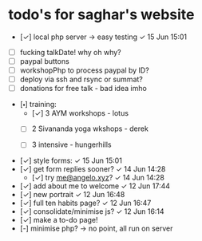 # todo's for saghar's website

  * [✓] local php server → easy testing ✓ 15 Jun 15:01

  * [ ] fucking talkDate! why oh why?
  * [ ] paypal buttons
  * [ ] workshopPhp to process paypal by ID?
  * [ ] deploy via ssh and rsync or summat?
  * [ ] donations for free talk - bad idea imho

  * [🞄] training:
    * [✓] 3 AYM workshops - lotus
    * [ ] 2 Sivananda yoga wkshops - derek
    * [ ] 3 intensive - hungerhills


  * [✓] style forms: ✓ 15 Jun 15:01
  * [✓] get form replies sooner? ✓ 14 Jun 14:28
    * [✓] try me@angelo.xyz? ✓ 14 Jun 14:28
  * [✓] add about me to welcome ✓ 12 Jun 17:44
  * [✓] new portrait ✓ 12 Jun 16:48
  * [✓] full ten habits page? ✓ 12 Jun 16:47
  * [✓] consolidate/minimise js? ✓ 12 Jun 16:14
  * [✓] make a to-do page!
  * [-] minimise php? → no point, all run on server
